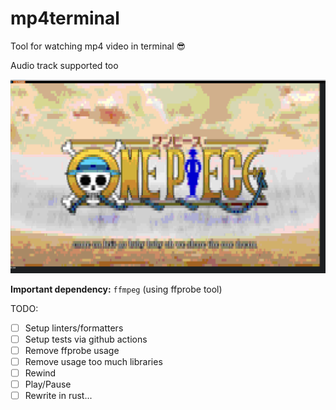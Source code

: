 # mp4terminal

Tool for watching mp4 video in terminal 😎

Audio track supported too

![Example](./example-pic.png)

**Important dependency:** `ffmpeg` (using ffprobe tool)

TODO:
- [ ] Setup linters/formatters
- [ ] Setup tests via github actions
- [ ] Remove ffprobe usage
- [ ] Remove usage too much libraries
- [ ] Rewind
- [ ] Play/Pause
- [ ] Rewrite in rust...